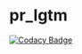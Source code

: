 # pr_lgtm
[![Codacy Badge](https://api.codacy.com/project/badge/Grade/5893c58c17c741d3878357133decb63e)](https://app.codacy.com/gh/Akash-Ch/pr_lgtm?utm_source=github.com&utm_medium=referral&utm_content=Akash-Ch/pr_lgtm&utm_campaign=Badge_Grade_Settings)